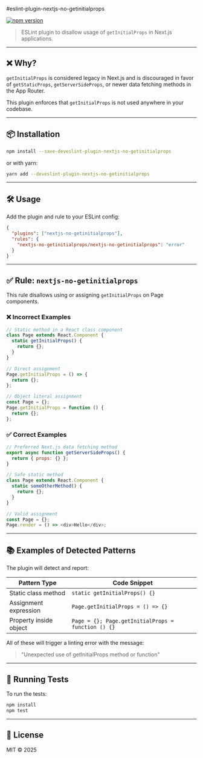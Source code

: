 #eslint-plugin-nextjs-no-getinitialprops

[![npm version](https://img.shields.io/npm/v/eslint-plugin-no-getinitialprops.svg)](https://www.npmjs.com/package/eslint-plugin-no-getinitialprops)

> ESLint plugin to disallow usage of `getInitialProps` in Next.js applications.

---

## ❌ Why?

`getInitialProps` is considered legacy in Next.js and is discouraged in favor of `getStaticProps`, `getServerSideProps`, or newer data fetching methods in the App Router.

This plugin enforces that `getInitialProps` is not used anywhere in your codebase.

---

## 📦 Installation

```bash
npm install --save-deveslint-plugin-nextjs-no-getinitialprops
```

or with yarn:

```bash
yarn add --deveslint-plugin-nextjs-no-getinitialprops
```

---

## 🛠 Usage

Add the plugin and rule to your ESLint config:

```json
{
  "plugins": ["nextjs-no-getinitialprops"],
  "rules": {
    "nextjs-no-getinitialprops/nextjs-no-getinitialprops": "error"
  }
}
```

---

## ✅ Rule: `nextjs-no-getinitialprops`

This rule disallows using or assigning `getInitialProps` on Page components.

### ❌ Incorrect Examples

```js
// Static method in a React class component
class Page extends React.Component {
  static getInitialProps() {
    return {};
  }
}

// Direct assignment
Page.getInitialProps = () => {
  return {};
};

// Object literal assignment
const Page = {};
Page.getInitialProps = function () {
  return {};
};
```

### ✅ Correct Examples

```js
// Preferred Next.js data fetching method
export async function getServerSideProps() {
  return { props: {} };
}

// Safe static method
class Page extends React.Component {
  static someOtherMethod() {
    return {};
  }
}

// Valid assignment
const Page = {};
Page.render = () => <div>Hello</div>;
```

---

## 📚 Examples of Detected Patterns

The plugin will detect and report:

| Pattern Type             | Code Snippet                                       |
|--------------------------|----------------------------------------------------|
| Static class method      | `static getInitialProps() {}`                      |
| Assignment expression    | `Page.getInitialProps = () => {}`                 |
| Property inside object   | `Page = {}; Page.getInitialProps = function () {}`|

All of these will trigger a linting error with the message:

> "Unexpected use of getInitialProps method or function"

---

## 🧪 Running Tests

To run the tests:

```bash
npm install
npm test
```

---

## 📄 License

MIT © 2025
